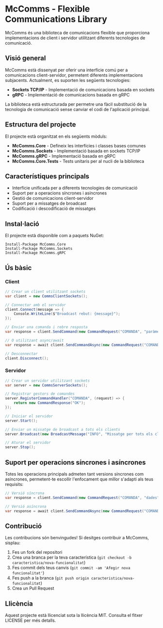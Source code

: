 # McComms - Flexible Communications Library

McComms és una biblioteca de comunicacions flexible que proporciona implementacions de client i servidor utilitzant diferents tecnologies de comunicació.

## Visió general

McComms està dissenyat per oferir una interfície comú per a comunicacions client-servidor, permetent diferents implementacions subjacents. Actualment, es suporten les següents tecnologies:

- **Sockets TCP/IP** - Implementació de comunicacions basada en sockets
- **gRPC** - Implementació de comunicacions basada en gRPC

La biblioteca està estructurada per permetre una fàcil substitució de la tecnologia de comunicació sense canviar el codi de l'aplicació principal.

## Estructura del projecte

El projecte està organitzat en els següents mòduls:

- **McComms.Core** - Defineix les interfícies i classes bases comunes
- **McComms.Sockets** - Implementació basada en sockets TCP/IP
- **McComms.gRPC** - Implementació basada en gRPC
- **McComms.Core.Tests** - Tests unitaris per al nucli de la biblioteca

## Característiques principals

- Interfície unificada per a diferents tecnologies de comunicació
- Suport per a operacions síncrones i asíncrones
- Gestió de comunicacions client-servidor
- Suport per a missatges de broadcast
- Codificació i descodificació de missatges

## Instal·lació

El projecte està disponible com a paquets NuGet:

```
Install-Package McComms.Core
Install-Package McComms.Sockets
Install-Package McComms.gRPC
```

## Ús bàsic

### Client

```csharp
// Crear un client utilitzant sockets
var client = new CommsClientSockets();

// Connectar amb el servidor
client.Connect(message => {
    Console.WriteLine($"Broadcast rebut: {message}");
});

// Enviar una comanda i rebre resposta
var response = client.SendCommand(new CommandRequest("COMANDA", "paràmetres"));

// O utilitzant async/await
var response = await client.SendCommandAsync(new CommandRequest("COMANDA", "paràmetres"));

// Desconnectar
client.Disconnect();
```

### Servidor

```csharp
// Crear un servidor utilitzant sockets
var server = new CommsServerSockets();

// Registrar gestors de comandes
server.RegisterCommandHandler("COMANDA", (request) => {
    return new CommandResponse("OK");
});

// Iniciar el servidor
server.Start();

// Enviar un missatge de broadcast a tots els clients
server.Broadcast(new BroadcastMessage("INFO", "Missatge per tots els clients"));

// Aturar el servidor
server.Stop();
```

## Suport per operacions síncrones i asíncrones

Totes les operacions principals admeten tant versions síncrones com asíncrones, permetent-te escollir l'enfocament que millor s'adapti als teus requisits:

```csharp
// Versió síncrona
var response = client.SendCommand(new CommandRequest("COMANDA", "dades"));

// Versió asíncrona
var response = await client.SendCommandAsync(new CommandRequest("COMANDA", "dades"));
```

## Contribució

Les contribucions són benvingudes! Si desitges contribuir a McComms, sisplau:

1. Fes un fork del repositori
2. Crea una branca per la teva característica (`git checkout -b caracteristica/nova-funcionalitat`)
3. Fes commit dels teus canvis (`git commit -am 'Afegir nova funcionalitat'`)
4. Fes push a la branca (`git push origin caracteristica/nova-funcionalitat`)
5. Crea un Pull Request

## Llicència

Aquest projecte està llicenciat sota la llicència MIT. Consulta el fitxer LICENSE per més detalls.
